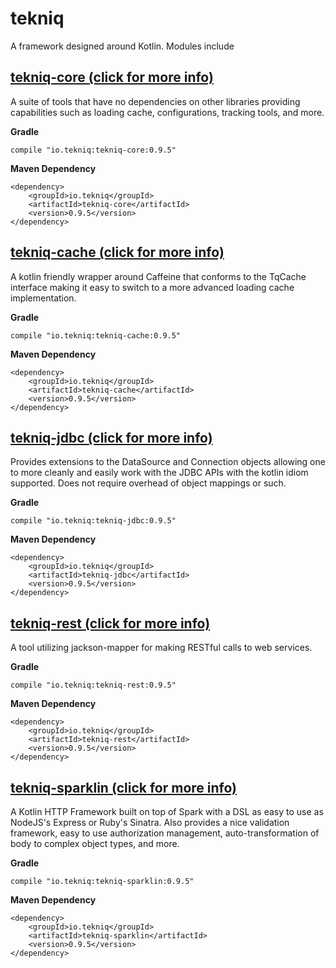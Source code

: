 # tekniq
A framework designed around Kotlin. Modules include

## [tekniq-core (click for more info)](https://github.com/sepatel/tekniq/tree/master/tekniq-core)
A suite of tools that have no dependencies on other libraries providing
capabilities such as loading cache, configurations, tracking tools, and
more.

**Gradle**
```
compile "io.tekniq:tekniq-core:0.9.5"
```

**Maven Dependency**
```
<dependency>
    <groupId>io.tekniq</groupId>
    <artifactId>tekniq-core</artifactId>
    <version>0.9.5</version>
</dependency>
```

## [tekniq-cache (click for more info)](https://github.com/sepatel/tekniq/tree/master/tekniq-cache)
A kotlin friendly wrapper around Caffeine that conforms to the TqCache
interface making it easy to switch to a more advanced loading cache
implementation.

**Gradle**
```
compile "io.tekniq:tekniq-cache:0.9.5"
```

**Maven Dependency**
```
<dependency>
    <groupId>io.tekniq</groupId>
    <artifactId>tekniq-cache</artifactId>
    <version>0.9.5</version>
</dependency>
```


## [tekniq-jdbc (click for more info)](https://github.com/sepatel/tekniq/tree/master/tekniq-jdbc)
Provides extensions to the DataSource and Connection objects allowing
one to more cleanly and easily work with the JDBC APIs with the kotlin
idiom supported. Does not require overhead of object mappings or such.

**Gradle**
```
compile "io.tekniq:tekniq-jdbc:0.9.5"
```

**Maven Dependency**
```
<dependency>
    <groupId>io.tekniq</groupId>
    <artifactId>tekniq-jdbc</artifactId>
    <version>0.9.5</version>
</dependency>
```

## [tekniq-rest (click for more info)](https://github.com/sepatel/tekniq/tree/master/tekniq-rest)
A tool utilizing jackson-mapper for making RESTful calls to web services.

**Gradle**
```
compile "io.tekniq:tekniq-rest:0.9.5"
```

**Maven Dependency**
```
<dependency>
    <groupId>io.tekniq</groupId>
    <artifactId>tekniq-rest</artifactId>
    <version>0.9.5</version>
</dependency>
```

## [tekniq-sparklin (click for more info)](https://github.com/sepatel/tekniq/tree/master/tekniq-sparklin)
A Kotlin HTTP Framework built on top of Spark with a DSL as easy to use
as NodeJS's Express or Ruby's Sinatra. Also provides a nice validation
framework, easy to use authorization management, auto-transformation of
body to complex object types, and more.

**Gradle**
```
compile "io.tekniq:tekniq-sparklin:0.9.5"
```

**Maven Dependency**
```
<dependency>
    <groupId>io.tekniq</groupId>
    <artifactId>tekniq-sparklin</artifactId>
    <version>0.9.5</version>
</dependency>
```

